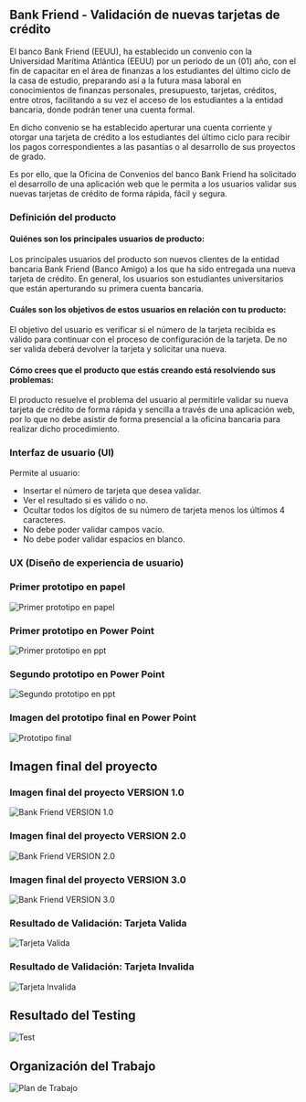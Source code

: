 ## Bank Friend - Validación de nuevas tarjetas de crédito 

El banco Bank Friend (EEUU), ha establecido un convenio con la Universidad Marítima Atlántica (EEUU) por un periodo de un (01) año,
con el fin de capacitar en el área de finanzas a los estudiantes del último ciclo de la casa de estudio, preparando así 
a la futura masa laboral en conocimientos de finanzas personales, presupuesto, tarjetas, créditos, entre otros, 
facilitando a su vez el acceso de los estudiantes a la entidad bancaria, donde podrán tener una cuenta formal. 

En dicho convenio se ha establecido aperturar una cuenta corriente y otorgar una tarjeta de crédito a los estudiantes 
del último ciclo para recibir los pagos correspondientes a las pasantías o al desarrollo de sus proyectos de grado.

Es por ello, que la Oficina de Convenios del banco Bank Friend ha solicitado el desarrollo de una aplicación web
que le permita a los usuarios validar sus nuevas tarjetas de crédito de forma rápida, fácil y segura.

### Definición del producto

#### Quiénes son los principales usuarios de producto: 
Los principales usuarios del producto son nuevos clientes de la entidad bancaria Bank Friend (Banco Amigo) 
a los que ha sido entregada una nueva tarjeta de crédito.
En general, los usuarios son estudiantes universitarios que están aperturando su primera cuenta bancaria.

#### Cuáles son los objetivos de estos usuarios en relación con tu producto:
El objetivo del usuario es verificar si el número de la tarjeta recibida es válido para continuar 
con el proceso de configuración de la tarjeta. De no ser valida deberá devolver la tarjeta y solicitar una nueva.

#### Cómo crees que el producto que estás creando está resolviendo sus problemas:
El producto resuelve el problema del usuario al permitirle validar su nueva tarjeta de crédito 
de forma rápida y sencilla a través de una aplicación web, por lo que no debe asistir de forma presencial 
a la oficina bancaria para realizar dicho procedimiento.

### Interfaz de usuario (UI)

Permite al usuario:

* Insertar el número de tarjeta que desea validar.
* Ver el resultado si es válido o no.
* Ocultar todos los dígitos de su número de tarjeta menos los últimos 4 caracteres.
* No debe poder validar campos vacío.
* No debe poder validar espacios en blanco.

### UX (Diseño de experiencia de usuario)

### Primer prototipo en papel

![Primer prototipo en papel](https://github.com/marianagdeveloper/LIM016-card-validation/blob/mariana_mvp_v3/src/public/prototipo_papel.png)

### Primer prototipo en Power Point

![Primer prototipo en ppt](https://github.com/marianagdeveloper/LIM016-card-validation/blob/mariana_mvp_v3/src/public/prototipo_ppt_1.png)

### Segundo prototipo en Power Point

![Segundo prototipo en ppt](https://github.com/marianagdeveloper/LIM016-card-validation/blob/mariana_mvp_v3/src/public/prototipo_ppt_2.png)

### Imagen del prototipo final en Power Point

![Prototipo final](https://github.com/marianagdeveloper/LIM016-card-validation/blob/mariana_mvp_v3/src/public/prototipo_ppt_final.png)

## Imagen final del proyecto

### Imagen final del proyecto VERSION 1.0

![Bank Friend VERSION 1.0](https://github.com/marianagdeveloper/LIM016-card-validation/blob/mariana_mvp_v3/src/public/version1.png)

### Imagen final del proyecto VERSION 2.0

![Bank Friend VERSION 2.0](https://github.com/marianagdeveloper/LIM016-card-validation/blob/mariana_mvp_v3/src/public/version2.png)

### Imagen final del proyecto VERSION 3.0

![Bank Friend VERSION 3.0](https://github.com/marianagdeveloper/LIM016-card-validation/blob/mariana_mvp_v3/src/public/bf_product.png)

### Resultado de Validación: Tarjeta Valida

![Tarjeta Valida](https://github.com/marianagdeveloper/LIM016-card-validation/blob/mariana_mvp_v3/src/public/card_valid.png)

### Resultado de Validación: Tarjeta Invalida

![Tarjeta Invalida](https://github.com/marianagdeveloper/LIM016-card-validation/blob/mariana_mvp_v3/src/public/card_invalid.png)

## Resultado del Testing

![Test](https://github.com/marianagdeveloper/LIM016-card-validation/blob/mariana_mvp_v3/src/public/test.png)

## Organización del Trabajo

![Plan de Trabajo](https://github.com/marianagdeveloper/LIM016-card-validation/blob/mariana_mvp_v3/src/public/plan.png)
